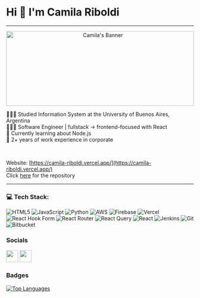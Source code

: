 Hi 👋 I'm Camila Riboldi
===============================
------------------
<p align="center">
  <img src="https://i.pinimg.com/736x/0d/c5/0f/0dc50f1e23412b6106fdfafe717890b8.jpg" alt="Camila's Banner" width="100%" height= "200px" />
</p>

<ul style="list-style-type: none; padding-left: 0;">
  <li>👩🏻‍🎓 Studied Information System at the University of Buenos Aires, Argentina</li>
  <li>👩🏻‍💻 Software Engineer | fullstack → frontend-focused with React</li>
  <li>💭 Currently learning about Node.js</li>
  <li>🏢 2+ years of work experience in corporate</li>
</ul>
<br>


Website: [https://camila-riboldi.vercel.app/](https://camila-riboldi.vercel.app/)  
Click [here](https://github.com/riboldicamila/camila-riboldi-portfolio) for the repository

------------------
### 💻 Tech Stack:
![HTML5](https://img.shields.io/badge/html5-%23E34F26.svg?style=for-the-badge&logo=html5&logoColor=white) ![JavaScript](https://img.shields.io/badge/javascript-%23323330.svg?style=for-the-badge&logo=javascript&logoColor=%23F7DF1E) ![Python](https://img.shields.io/badge/python-3670A0?style=for-the-badge&logo=python&logoColor=ffdd54) ![AWS](https://img.shields.io/badge/AWS-%23FF9900.svg?style=for-the-badge&logo=amazon-aws&logoColor=white) ![Firebase](https://img.shields.io/badge/firebase-%23039BE5.svg?style=for-the-badge&logo=firebase) ![Vercel](https://img.shields.io/badge/vercel-%23000000.svg?style=for-the-badge&logo=vercel&logoColor=white) ![React Hook Form](https://img.shields.io/badge/React%20Hook%20Form-%23EC5990.svg?style=for-the-badge&logo=reacthookform&logoColor=white) ![React Router](https://img.shields.io/badge/React_Router-CA4245?style=for-the-badge&logo=react-router&logoColor=white) ![React Query](https://img.shields.io/badge/-React%20Query-FF4154?style=for-the-badge&logo=react%20query&logoColor=white) ![React](https://img.shields.io/badge/react-%2320232a.svg?style=for-the-badge&logo=react&logoColor=%2361DAFB) ![Jenkins](https://img.shields.io/badge/jenkins-%232C5263.svg?style=for-the-badge&logo=jenkins&logoColor=white) ![Git](https://img.shields.io/badge/git-%23F05033.svg?style=for-the-badge&logo=git&logoColor=white) ![Bitbucket](https://img.shields.io/badge/bitbucket-%230047B3.svg?style=for-the-badge&logo=bitbucket&logoColor=white)


### Socials

<p align="left"> <a href="https://www.github.com/riboldicamila" target="_blank" rel="noreferrer"><img src="https://raw.githubusercontent.com/danielcranney/readme-generator/main/public/icons/socials/github.svg" width="32" height="32" /></a> <a href="https://www.linkedin.com/in/camila-riboldi/" target="_blank" rel="noreferrer"><img src="https://raw.githubusercontent.com/danielcranney/readme-generator/main/public/icons/socials/linkedin.svg" width="32" height="32" /></a></p>

### Badges

<a href="https://github.com/riboldicamila" align="left"><img src="https://github-readme-stats.vercel.app/api/top-langs/?username=riboldicamila&langs_count=10&title_color=0891b2&text_color=ffffff&icon_color=0891b2&bg_color=1c1917&hide_border=true&locale=en&custom_title=Top%20%Languages" alt="Top Languages" /></a>
